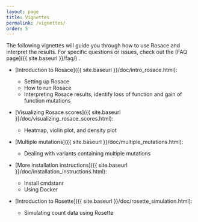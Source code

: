 ```yaml
---
layout: page
title: Vignettes
permalink: /vignettes/
order: 5
---
```


The following vignettes will guide you through how to use Rosace and interpret the results. For specific questions or issues, check out the [FAQ page]({{ site.baseurl }}/faq/) .

- [Introduction to Rosace]({{ site.baseurl }}/doc/intro_rosace.html):
    - Setting up Rosace
    - How to run Rosace
    - Interpreting Rosace results, identify loss of function and gain of function mutations

- [Visualizing Rosace scores]({{ site.baseurl }}/doc/visualizing_rosace_scores.html):
    - Heatmap, violin plot, and density plot

- [Multiple mutations]({{ site.baseurl }}/doc/multiple_mutations.html):
    - Dealing with variants containing multiple mutations

- [More installation instructions]({{ site.baseurl }}/doc/installation_instructions.html):
    - Install cmdstanr
    - Using Docker

- [Introduction to Rosette]({{ site.baseurl }}/doc/rosette_simulation.html):
    - Simulating count data using Rosette